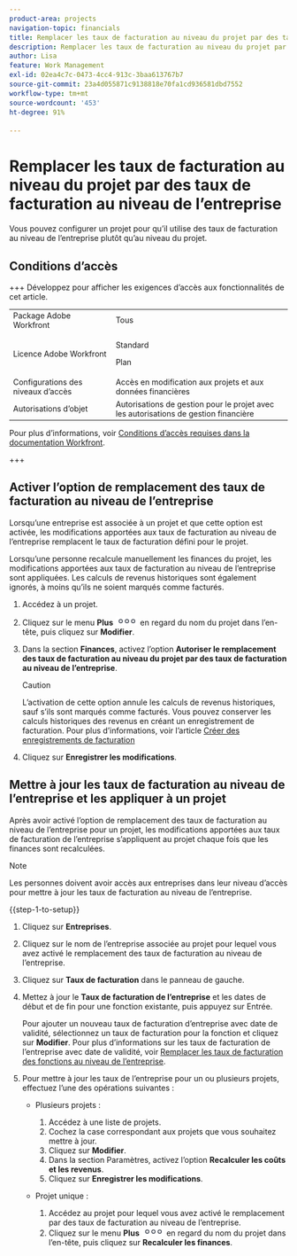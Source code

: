 ```yaml
---
product-area: projects
navigation-topic: financials
title: Remplacer les taux de facturation au niveau du projet par des taux de facturation au niveau de l’entreprise
description: Remplacer les taux de facturation au niveau du projet par des taux de facturation au niveau de l’entreprise
author: Lisa
feature: Work Management
exl-id: 02ea4c7c-0473-4cc4-913c-3baa613767b7
source-git-commit: 23a4d055871c9138818e70fa1cd936581dbd7552
workflow-type: tm+mt
source-wordcount: '453'
ht-degree: 91%

---
```


# Remplacer les taux de facturation au niveau du projet par des taux de facturation au niveau de l’entreprise

<!--
<p data-mc-conditions="QuicksilverOrClassic.Draft mode">(NOTE: THIS IS LINKED TO THE UI IN THE EDIT PROJECT MODAL)</p>
-->

Vous pouvez configurer un projet pour qu’il utilise des taux de facturation au niveau de l’entreprise plutôt qu’au niveau du projet.

## Conditions d’accès

+++ Développez pour afficher les exigences d’accès aux fonctionnalités de cet article.

<table style="table-layout:auto"> 
 <col> 
 <col> 
 <tbody> 
  <tr> 
   <td>Package Adobe Workfront</td> 
   <td>Tous</td> 
  </tr> 
  <tr> 
   <td>Licence Adobe Workfront</td> 
   <td>
   <p>Standard</p>
   <p>Plan</p></td> 
  </tr> 
  <tr> 
   <td>Configurations des niveaux d’accès</td> 
   <td>Accès en modification aux projets et aux données financières</td> 
  </tr> 
  <tr> 
   <td>Autorisations d’objet</td> 
   <td>Autorisations de gestion pour le projet avec les autorisations de gestion financière</td> 
  </tr> 
 </tbody> 
</table>

Pour plus d’informations, voir [Conditions d’accès requises dans la documentation Workfront](/help/quicksilver/administration-and-setup/add-users/access-levels-and-object-permissions/access-level-requirements-in-documentation.md).

+++

## Activer l’option de remplacement des taux de facturation au niveau de l’entreprise

Lorsqu’une entreprise est associée à un projet et que cette option est activée, les modifications apportées aux taux de facturation au niveau de l’entreprise remplacent le taux de facturation défini pour le projet.

Lorsqu’une personne recalcule manuellement les finances du projet, les modifications apportées aux taux de facturation au niveau de l’entreprise sont appliquées. Les calculs de revenus historiques sont également ignorés, à moins qu’ils ne soient marqués comme facturés.

1. Accédez à un projet.
1. Cliquez sur le menu **Plus** ![Plus](assets/qs-more-icon-on-an-object.png) en regard du nom du projet dans l’en-tête, puis cliquez sur **Modifier**.
1. Dans la section **Finances**, activez l’option **Autoriser le remplacement des taux de facturation au niveau du projet par des taux de facturation au niveau de l’entreprise**.

   >[!CAUTION]
   >
   >L’activation de cette option annule les calculs de revenus historiques, sauf s’ils sont marqués comme facturés. Vous pouvez conserver les calculs historiques des revenus en créant un enregistrement de facturation. Pour plus d’informations, voir l’article [Créer des enregistrements de facturation](../../../manage-work/projects/project-finances/create-billing-records.md)

1. Cliquez sur **Enregistrer les modifications**.

## Mettre à jour les taux de facturation au niveau de l’entreprise et les appliquer à un projet

Après avoir activé l’option de remplacement des taux de facturation au niveau de l’entreprise pour un projet, les modifications apportées aux taux de facturation de l’entreprise s’appliquent au projet chaque fois que les finances sont recalculées.

>[!NOTE]
>
>Les personnes doivent avoir accès aux entreprises dans leur niveau d’accès pour mettre à jour les taux de facturation au niveau de l’entreprise.

{{step-1-to-setup}}

1. Cliquez sur **Entreprises**.
1. Cliquez sur le nom de l’entreprise associée au projet pour lequel vous avez activé le remplacement des taux de facturation au niveau de l’entreprise.
1. Cliquez sur **Taux de facturation** dans le panneau de gauche.
1. Mettez à jour le **Taux de facturation de l’entreprise** et les dates de début et de fin pour une fonction existante, puis appuyez sur Entrée.

   Pour ajouter un nouveau taux de facturation d’entreprise avec date de validité, sélectionnez un taux de facturation pour la fonction et cliquez sur **Modifier**. Pour plus d’informations sur les taux de facturation de l’entreprise avec date de validité, voir [Remplacer les taux de facturation des fonctions au niveau de l’entreprise](/help/quicksilver/administration-and-setup/set-up-workfront/organizational-setup/override-job-role-billing-rates-company-level.md).

1. Pour mettre à jour les taux de l’entreprise pour un ou plusieurs projets, effectuez l’une des opérations suivantes :

   * Plusieurs projets :

      1. Accédez à une liste de projets.
      1. Cochez la case correspondant aux projets que vous souhaitez mettre à jour.
      1. Cliquez sur **Modifier**.
      1. Dans la section Paramètres, activez l’option **Recalculer les coûts et les revenus**.
      1. Cliquez sur **Enregistrer les modifications**.

   * Projet unique :

      1. Accédez au projet pour lequel vous avez activé le remplacement par des taux de facturation au niveau de l’entreprise.
      1. Cliquez sur le menu **Plus** ![Plus](assets/qs-more-icon-on-an-object.png) en regard du nom du projet dans l’en-tête, puis cliquez sur **Recalculer les finances**.
